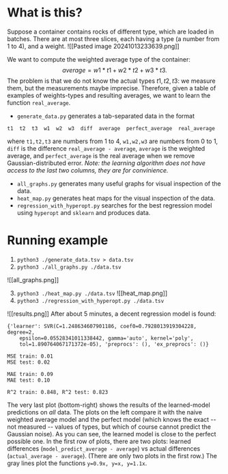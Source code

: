 # What is this?

Suppose a container contains rocks of different type, which are loaded in batches. There are at most three slices, each having a type (a number from 1 to 4), and a weight.
![[Pasted image 20241013233639.png]]

We want to compute the weighted average type of the container:
$$
average = w1*t1 + w2*t2 + w3*t3.
$$
The problem is that we do not know the actual types $t1,t2,t3$: we measure them, but the measurements maybe imprecise. Therefore, given a table of examples of weights-types and resulting averages, we want to learn the function `real_average`.

- `generate_data.py` generates a tab-separated data in the format
```
t1  t2  t3  w1  w2  w3  diff  average  perfect_average  real_average
```
  where  `t1,t2,t3` are numbers from 1 to 4, `w1,w2,w3` are numbers from 0 to 1, `diff` is the difference `real_average - average`, `average` is the weighted average, and `perfect_average` is the real average when we remove Gaussian-distributed error. _Note: the learning algorithm does not have access to the last two columns, they are for convinience._
- `all_graphs.py` generates many useful graphs for visual inspection of the data.
- `heat_map.py` generates heat maps for the visual inspection of the data.
- `regression_with_hyperopt.py` searches for the best regression model using `hyperopt` and `sklearn` and produces data.

# Running example

1. `python3 ./generate_data.tsv > data.tsv`
2. `python3 ./all_graphs.py ./data.tsv`

![[all_graphs.png]]

3. `python3 ./heat_map.py ./data.tsv`
![[heat_map.png]]
4. `python3 ./regression_with_hyperopt.py ./data.tsv`

![[results.png]]
After about 5 minutes, a decent regression model is found: 
```
{'learner': SVR(C=1.248634607901186, coef0=0.7928013919304228, degree=2,
    epsilon=0.05528341011338442, gamma='auto', kernel='poly',
    tol=1.890764067171372e-05), 'preprocs': (), 'ex_preprocs': ()}
    
MSE train: 0.01
MSE test: 0.02

MAE train: 0.09
MAE test: 0.10

R^2 train: 0.848, R^2 test: 0.823
```
The very last plot (bottom-right) shows the results of the learned-model predictions on _all_ data. The plots on the left compare it with the naive weighted average model and the perfect model (which knows the exact -- not measured -- values of types, but which of course cannot predict the Gaussian noise). As you can see, the learned model is close to the perfect possible one. In the first row of plots, there are two plots: learned differences (`model_predict_average - average`) vs actual differences (`actual_average - average`). (There are only two plots in the first row.) The gray lines plot the functions `y=0.9x, y=x, y=1.1x`.

